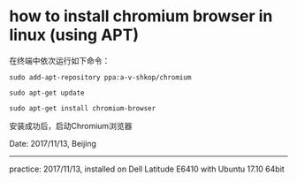 # how to install chromium browser in linux (using APT)

在终端中依次运行如下命令：

```
sudo add-apt-repository ppa:a-v-shkop/chromium

sudo apt-get update

sudo apt-get install chromium-browser
```
安装成功后，启动Chromium浏览器

Date: 2017/11/13, Beijing

---
practice: 2017/11/13, installed on Dell Latitude E6410 with Ubuntu 17.10 64bit
